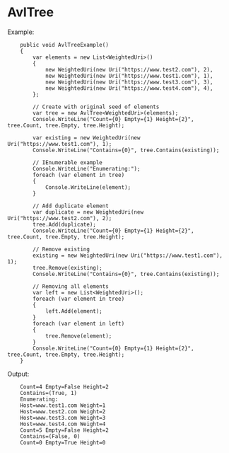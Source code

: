 # AvlTree

Example:  

        public void AvlTreeExample()
        {
            var elements = new List<WeightedUri>()
            {
                new WeightedUri(new Uri("https://www.test2.com"), 2),
                new WeightedUri(new Uri("https://www.test1.com"), 1),
                new WeightedUri(new Uri("https://www.test3.com"), 3),
                new WeightedUri(new Uri("https://www.test4.com"), 4),
            };

            // Create with original seed of elements
            var tree = new AvlTree<WeightedUri>(elements);
            Console.WriteLine("Count={0} Empty={1} Height={2}", tree.Count, tree.Empty, tree.Height);

            var existing = new WeightedUri(new Uri("https://www.test1.com"), 1);
            Console.WriteLine("Contains={0}", tree.Contains(existing));

            // IEnumerable example
            Console.WriteLine("Enumerating:");
            foreach (var element in tree)
            {
                Console.WriteLine(element);
            }

            // Add duplicate element
            var duplicate = new WeightedUri(new Uri("https://www.test2.com"), 2);
            tree.Add(duplicate);
            Console.WriteLine("Count={0} Empty={1} Height={2}", tree.Count, tree.Empty, tree.Height);

            // Remove existing
            existing = new WeightedUri(new Uri("https://www.test1.com"), 1);
            tree.Remove(existing);
            Console.WriteLine("Contains={0}", tree.Contains(existing));

            // Removing all elements
            var left = new List<WeightedUri>();
            foreach (var element in tree)
            {
                left.Add(element);
            }
            foreach (var element in left)
            {
                tree.Remove(element);
            }
            Console.WriteLine("Count={0} Empty={1} Height={2}", tree.Count, tree.Empty, tree.Height);   
        }

Output:  

        Count=4 Empty=False Height=2
        Contains=(True, 1)
        Enumerating:
        Host=www.test1.com Weight=1
        Host=www.test2.com Weight=2
        Host=www.test3.com Weight=3
        Host=www.test4.com Weight=4
        Count=5 Empty=False Height=2
        Contains=(False, 0)
        Count=0 Empty=True Height=0

